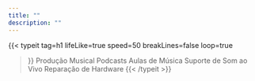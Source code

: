 ```yaml
---
title: ""
description: ""
---
```

{{< typeit 
  tag=h1
  lifeLike=true
  speed=50
  breakLines=false
  loop=true
>}}
Produção Musical
Podcasts
Aulas de Música
Suporte de Som ao Vivo
Reparação de Hardware
{{< /typeit >}}
